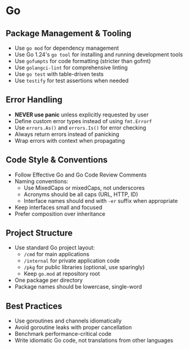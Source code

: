 # Go

## Package Management & Tooling

- Use `go mod` for dependency management
- Use Go 1.24's `go tool` for installing and running development tools
- Use `gofumpts` for code formatting (stricter than gofmt)
- Use `golangci-lint` for comprehensive linting
- Use `go test` with table-driven tests
- Use `testify` for test assertions when needed

## Error Handling

- **NEVER use panic** unless explicitly requested by user
- Define custom error types instead of using `fmt.Errorf`
- Use `errors.As()` and `errors.Is()` for error checking
- Always return errors instead of panicking
- Wrap errors with context when propagating

## Code Style & Conventions

- Follow Effective Go and Go Code Review Comments
- Naming conventions:
  - Use MixedCaps or mixedCaps, not underscores
  - Acronyms should be all caps (URL, HTTP, ID)
  - Interface names should end with `-er` suffix when appropriate
- Keep interfaces small and focused
- Prefer composition over inheritance

## Project Structure

- Use standard Go project layout:
  - `/cmd` for main applications
  - `/internal` for private application code
  - `/pkg` for public libraries (optional, use sparingly)
  - Keep `go.mod` at repository root
- One package per directory
- Package names should be lowercase, single-word

## Best Practices

- Use goroutines and channels idiomatically
- Avoid goroutine leaks with proper cancellation
- Benchmark performance-critical code
- Write idiomatic Go code, not translations from other languages
